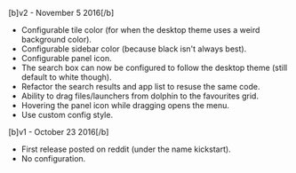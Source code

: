 [b]v2 - November 5 2016[/b]

* Configurable tile color (for when the desktop theme uses a weird background color).
* Configurable sidebar color (because black isn't always best).
* Configurable panel icon.
* The search box can now be configured to follow the desktop theme (still default to white though).
* Refactor the search results and app list to resuse the same code.
* Ability to drag files/launchers from dolphin to the favourites grid.
* Hovering the panel icon while dragging opens the menu.
* Use custom config style.

[b]v1 - October 23 2016[/b]

* First release posted on reddit (under the name kickstart).
* No configuration.
